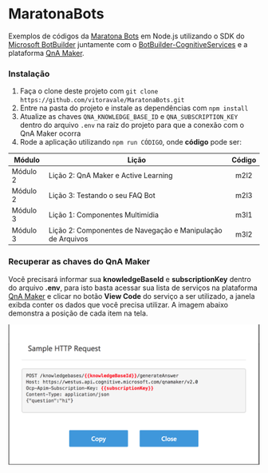 MaratonaBots
==============

Exemplos de códigos da [Maratona Bots](https://ticapacitacion.com/curso/botspt/) em Node.js utilizando o SDK do [Microsoft BotBuilder](https://github.com/Microsoft/BotBuilder)
 juntamente com o [BotBuilder-CognitiveServices](https://github.com/Microsoft/BotBuilder-CognitiveServices/) e a plataforma [QnA Maker](https://qnamaker.ai/).

### Instalação

1. Faça o clone deste projeto com `git clone https://github.com/vitoravale/MaratonaBots.git`
2. Entre na pasta do projeto e instale as dependências com `npm install`
3. Atualize as chaves `QNA_KNOWLEDGE_BASE_ID` e `QNA_SUBSCRIPTION_KEY` dentro do arquivo `.env` na raiz do projeto para que a conexão com o QnA Maker ocorra
3. Rode a aplicação utilizando `npm run CÓDIGO`, onde __código__ pode ser:

| Módulo        | Lição           | Código  |
| ------------- |-------------| :-----:|
| Módulo 2      | Lição 2: QnA Maker e Active Learning | m2l2 |
| Módulo 2      | Lição 3: Testando o seu FAQ Bot      |   m2l3 |
| Módulo 3 | Lição 1: Componentes Multimídia      |    m3l1 |
| Módulo 3 | Lição 2: Componentes de Navegação e Manipulação de Arquivos      |    m3l2 |


### Recuperar as chaves do QnA Maker

Você precisará informar sua **knowledgeBaseId** e **subscriptionKey** dentro do arquivo __.env__, para isto basta acessar sua lista de serviços na plataforma [QnA Maker](https://qnamaker.ai/) e clicar no botão __View Code__ do serviço a ser utilizado, a janela exibda conter os dados que você precisa utilizar. A imagem abaixo demonstra a posição de cada item na tela.

![Imagem da tela de exemplo de código da plataforma QnA Maker](/images/codigos.png)
